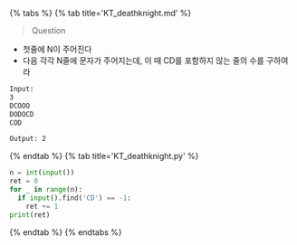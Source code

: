 {% tabs %}
{% tab title='KT_deathknight.md' %}

> Question

* 첫줄에 N이 주어진다
* 다음 각각 N줄에 문자가 주어지는데, 이 때 CD를 포함하지 않는 줄의 수를 구하여라

```txt
Input:
3
DCOOO
DODOCD
COD

Output: 2
```

{% endtab %}
{% tab title='KT_deathknight.py' %}

```py
n = int(input())
ret = 0
for _ in range(n):
  if input().find('CD') == -1:
    ret += 1
print(ret)
```

{% endtab %}
{% endtabs %}
